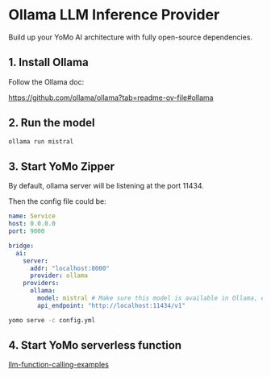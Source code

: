 # Ollama LLM Inference Provider

Build up your YoMo AI architecture with fully open-source dependencies.

## 1. Install Ollama

Follow the Ollama doc:

<https://github.com/ollama/ollama?tab=readme-ov-file#ollama>

## 2. Run the model

```sh
ollama run mistral
```

## 3. Start YoMo Zipper

By default, ollama server will be listening at the port 11434.

Then the config file could be:

```yml
name: Service
host: 0.0.0.0
port: 9000

bridge:
  ai:
    server:
      addr: "localhost:8000"
      provider: ollama
    providers:
      ollama:
        model: mistral # Make sure this model is available in Ollama, e.g. run 'ollama run mistral'
        api_endpoint: "http://localhost:11434/v1"
```

```sh
yomo serve -c config.yml
```

## 4. Start YoMo serverless function

[llm-function-calling-examples](https://github.com/yomorun/llm-function-calling-examples)
